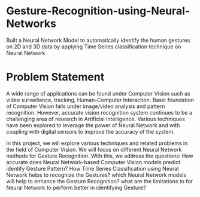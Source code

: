 # Gesture-Recognition-using-Neural-Networks
Built a Neural Network Model to automatically identify the human gestures on 2D and 3D data by applying Time Series classification technique on Neural Network

# Problem Statement
A wide range of applications can be found under Computer Vision such as video surveillance, tracking, Human-Computer Interaction. Basic foundation of Computer Vision falls under image/video analysis and pattern recognition. However, accurate vision recognition system continues to be a challenging area of research in Artificial Intelligence. Various techniques have been explored to leverage the power of Neural Network and with coupling with digital sensors to improve the accuracy of the system. 

In this project, we will explore various techniques and related problems in the field of Computer Vision. We will focus on different Neural Network methods for Gesture Recognition. With this, we address the questions: 
How accurate does Neural Network-based Computer Vision models predict identify Gesture Pattern?
How Time Series Classification using Neural Network helps to recognize the Gestures? 
which Neural Network models will help to enhance the Gesture Recognition? what are the limitations to for Neural Network to perform better in identifying Gesture?
